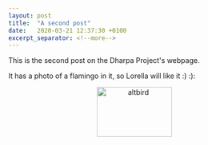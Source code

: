 ```yaml
---
layout: post
title:  "A second post"
date:   2020-03-21 12:37:30 +0100
excerpt_separator: <!--more-->
---
```

This is the second post on the Dharpa Project's webpage.

<!--more-->
 It has a photo of a flamingo in it, so Lorella will like it :) :):
 
<p align="center">
 <img src="https://upload.wikimedia.org/wikipedia/commons/f/f9/Phoenicopterus_ruber_in_S%C3%A3o_Paulo_Zoo.jpg" alt="altbird" title="bird"  width="150" height="100">
 </p>
